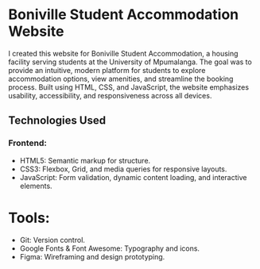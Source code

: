 # Boniville Student Accommodation Website

I created this website for Boniville Student Accommodation, a housing facility serving students at the University of Mpumalanga. The goal was to provide an intuitive, modern platform for students to explore accommodation options, view amenities, and streamline the booking process. Built using HTML, CSS, and JavaScript, the website emphasizes usability, accessibility, and responsiveness across all devices.

## Technologies Used
### Frontend:
- HTML5: Semantic markup for structure.
- CSS3: Flexbox, Grid, and media queries for responsive layouts.
- JavaScript: Form validation, dynamic content loading, and interactive elements.
# Tools:
- Git: Version control.
- Google Fonts & Font Awesome: Typography and icons.
- Figma: Wireframing and design prototyping.
